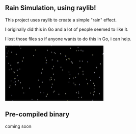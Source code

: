 ## Rain Simulation, using raylib!

This project uses raylib to create a simple "rain" effect.

I originally did this in Go and a lot of people seemed to like it. 

I lost those files so if anyone wants to do this in Go, i can help.

![](https://github.com/Alteryx-Motives/rain-project/blob/master/output.gif)


## Pre-compiled binary
coming soon
